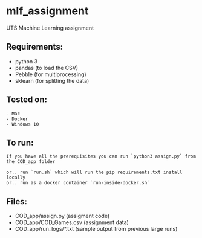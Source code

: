 # mlf_assignment
UTS Machine Learning assignment 

## Requirements:
 - python 3
 - pandas (to load the CSV)
 - Pebble (for multiprocessing)
 - sklearn (for splitting the data)

## Tested on:
    - Mac
    - Docker
    - Windows 10

## To run:
    If you have all the prerequisites you can run `python3 assign.py` from the COD_app folder

    or.. run `run.sh` which will run the pip requirements.txt install locally
    or.. run as a docker container `run-inside-docker.sh`

## Files:
 - COD_app/assign.py (assigment code)
 - COD_app/COD_Games.csv (assignment data)
 - COD_app/run_logs/*.txt (sample output from previous large runs)